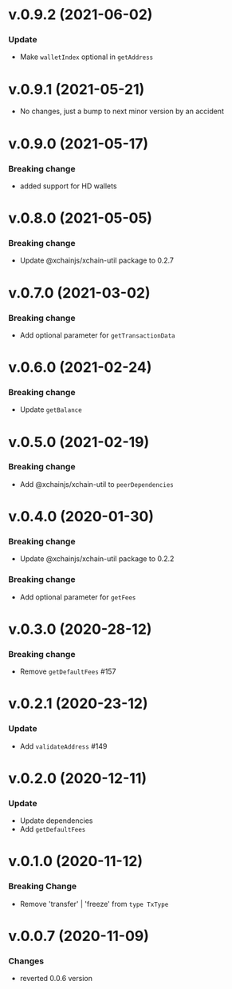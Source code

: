 # v.0.9.2 (2021-06-02)

### Update

- Make `walletIndex` optional in `getAddress`

# v.0.9.1 (2021-05-21)

- No changes, just a bump to next minor version by an accident

# v.0.9.0 (2021-05-17)

### Breaking change

- added support for HD wallets

# v.0.8.0 (2021-05-05)

### Breaking change

- Update @xchainjs/xchain-util package to 0.2.7

# v.0.7.0 (2021-03-02)

### Breaking change

- Add optional parameter for `getTransactionData`

# v.0.6.0 (2021-02-24)

### Breaking change

- Update `getBalance`

# v.0.5.0 (2021-02-19)

### Breaking change

- Add @xchainjs/xchain-util to `peerDependencies`

# v.0.4.0 (2020-01-30)

### Breaking change

- Update @xchainjs/xchain-util package to 0.2.2

### Breaking change

- Add optional parameter for `getFees`

# v.0.3.0 (2020-28-12)

### Breaking change

- Remove `getDefaultFees` #157

# v.0.2.1 (2020-23-12)

### Update

- Add `validateAddress` #149

# v.0.2.0 (2020-12-11)

### Update

- Update dependencies
- Add `getDefaultFees`

# v.0.1.0 (2020-11-12)

### Breaking Change

- Remove 'transfer' | 'freeze' from `type TxType`

# v.0.0.7 (2020-11-09)

### Changes

- reverted 0.0.6 version
